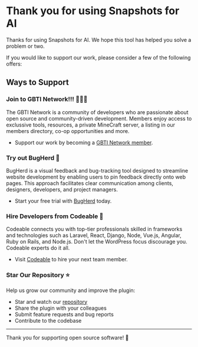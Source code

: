 # Thank you for using Snapshots for AI

Thanks for using Snapshots for AI. We hope this tool has helped you solve a problem or two. 

If you would like to support our work, please consider a few of the following offers:

## Ways to Support

### Join to GBTI Network!!! 🙏🙏🙏
The GBTI Network is a community of developers who are passionate about open source and community-driven development. Members enjoy access to exclussive tools, resources, a private MineCraft server, a listing in our members directory, co-op opportunities and more.

- Support our work by becoming a [GBTI Network member](https://gbti.network/membership/).

### Try out BugHerd 🐛
BugHerd is a visual feedback and bug-tracking tool designed to streamline website development by enabling users to pin feedback directly onto web pages. This approach facilitates clear communication among clients, designers, developers, and project managers.

- Start your free trial with [BugHerd](https://partners.bugherd.com/55z6c8az8rvr) today.

### Hire Developers from Codeable 👥
Codeable connects you with top-tier professionals skilled in frameworks and technologies such as Laravel, React, Django, Node, Vue.js, Angular, Ruby on Rails, and Node.js. Don't let the WordPress focus discourage you. Codeable experts do it all.

- Visit [Codeable](https://www.codeable.io/developers/?ref=z8h3e) to hire your next team member. 

### Star Our Repository ⭐
Help us grow our community and improve the plugin:

- Star and watch our [repository](https://github.com/gbti-network/vscode-snapshots-for-ai)
- Share the plugin with your colleagues
- Submit feature requests and bug reports
- Contribute to the codebase

---

Thank you for supporting open source software! 🙏
